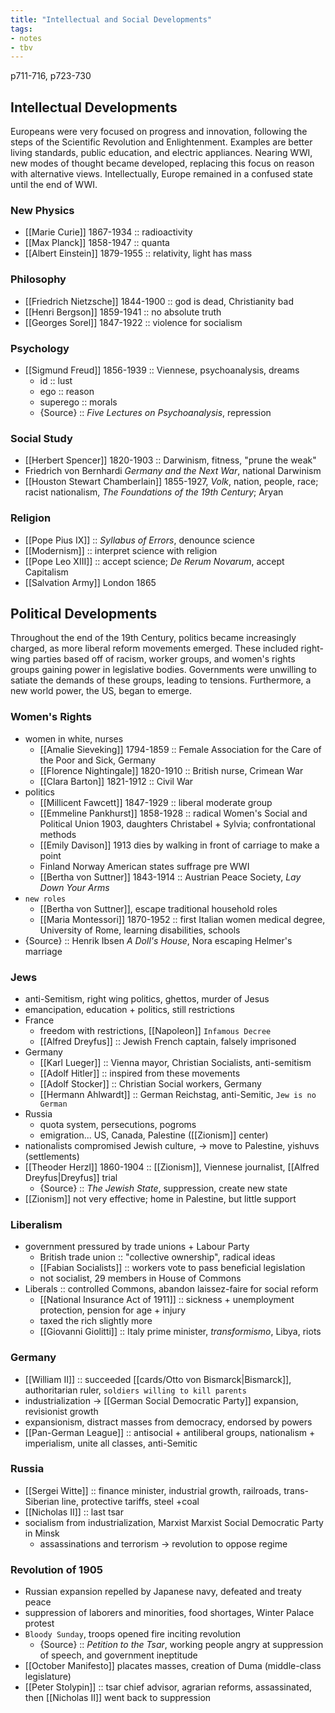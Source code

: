 ```yaml
---
title: "Intellectual and Social Developments"
tags:
- notes
- tbv
---
```

p711-716, p723-730

## Intellectual Developments
Europeans were very focused on progress and innovation, following the steps of the Scientific Revolution and Enlightenment. Examples are better living standards, public education, and electric appliances. Nearing WWI, new modes of thought became developed, replacing this focus on reason with alternative views. Intellectually, Europe remained in a confused state until the end of WWI.
### New Physics
- [[Marie Curie]] 1867-1934 :: radioactivity
- [[Max Planck]] 1858-1947 :: quanta
- [[Albert Einstein]] 1879-1955 :: relativity, light has mass
### Philosophy
- [[Friedrich Nietzsche]] 1844-1900 :: god is dead, Christianity bad
- [[Henri Bergson]] 1859-1941 :: no absolute truth
- [[Georges Sorel]] 1847-1922 :: violence for socialism
### Psychology
- [[Sigmund Freud]] 1856-1939 :: Viennese, psychoanalysis, dreams
	- id :: lust
	- ego :: reason
	- superego :: morals
	- {Source} :: *Five Lectures on Psychoanalysis*, repression
### Social Study
- [[Herbert Spencer]] 1820-1903 :: Darwinism, fitness, "prune the weak"
- Friedrich von Bernhardi *Germany and the Next War*, national Darwinism
- [[Houston Stewart Chamberlain]] 1855-1927, *Volk*, nation, people, race; racist nationalism, *The Foundations of the 19th Century*; Aryan
### Religion
- [[Pope Pius IX]] :: *Syllabus of Errors*, denounce science
- [[Modernism]] :: interpret science with religion
- [[Pope Leo XIII]] :: accept science; *De Rerum Novarum*, accept Capitalism
- [[Salvation Army]] London 1865
## Political Developments
Throughout the end of the 19th Century, politics became increasingly charged, as more liberal reform movements emerged. These included right-wing parties based off of racism, worker groups, and women's rights groups gaining power in legislative bodies. Governments were unwilling to satiate the demands of these groups, leading to tensions. Furthermore, a new world power, the US, began to emerge.
### Women's Rights
- women in white, nurses
	- [[Amalie Sieveking]] 1794-1859 :: Female Association for the Care of the Poor and Sick, Germany
	- [[Florence Nightingale]] 1820-1910 :: British nurse, Crimean War
	- [[Clara Barton]] 1821-1912 :: Civil War
- politics
	- [[Millicent Fawcett]] 1847-1929 :: liberal moderate group
	- [[Emmeline Pankhurst]] 1858-1928 :: radical Women's Social and Political Union 1903, daughters Christabel + Sylvia; confrontational methods
	- [[Emily Davison]] 1913 dies by walking in front of carriage to make a point
	- Finland Norway American states suffrage pre WWI
	- [[Bertha von Suttner]] 1843-1914 :: Austrian Peace Society, *Lay Down Your Arms*
- `new roles`
	- [[Bertha von Suttner]], escape traditional household roles
	- [[Maria Montessori]] 1870-1952 :: first Italian women medical degree, University of Rome, learning disabilities, schools
- {Source} :: Henrik Ibsen *A Doll's House*, Nora escaping Helmer's marriage
### Jews
- anti-Semitism, right wing politics, ghettos, murder of Jesus
- emancipation, education + politics, still restrictions
- France
	- freedom with restrictions, [[Napoleon]] `Infamous Decree`
	- [[Alfred Dreyfus]] :: Jewish French captain, falsely imprisoned
- Germany
	- [[Karl Lueger]] :: Vienna mayor, Christian Socialists, anti-semitism
	- [[Adolf Hitler]] :: inspired from these movements
	- [[Adolf Stocker]] :: Christian Social workers, Germany
	- [[Hermann Ahlwardt]] :: German Reichstag, anti-Semitic, `Jew is no German`
- Russia
	- quota system, persecutions, pogroms
	- emigration... US, Canada, Palestine ([[Zionism]] center)
- nationalists compromised Jewish culture, -> move to Palestine, yishuvs (settlements)
- [[Theoder Herzl]] 1860-1904 :: [[Zionism]], Viennese journalist, [[Alfred Dreyfus|Dreyfus]] trial
	- {Source} :: *The Jewish State*, suppression, create new state
- [[Zionism]] not very effective; home in Palestine, but little support
### Liberalism
- government pressured by trade unions + Labour Party
	- British trade union :: "collective ownership", radical ideas
	- [[Fabian Socialists]] :: workers vote to pass beneficial legislation
	- not socialist, 29 members in House of Commons
- Liberals :: controlled Commons, abandon laissez-faire for social reform
	- [[National Insurance Act of 1911]] :: sickness + unemployment protection, pension for age + injury
	- taxed the rich slightly more
	- [[Giovanni Giolitti]] :: Italy prime minister, *transformismo*, Libya, riots
### Germany
- [[William II]] :: succeeded [[cards/Otto von Bismarck|Bismarck]], authoritarian ruler, `soldiers willing to kill parents`
- industrialization -> [[German Social Democratic Party]] expansion, revisionist growth
- expansionism, distract masses from democracy, endorsed by powers
- [[Pan-German League]] :: antisocial + antiliberal groups, nationalism + imperialism, unite all classes, anti-Semitic
### Russia
- [[Sergei Witte]] :: finance minister, industrial growth, railroads, trans-Siberian line, protective tariffs, steel +coal
- [[Nicholas II]] :: last tsar
- socialism from industrialization, Marxist Marxist Social Democratic Party in Minsk
	- assassinations and terrorism -> revolution to oppose regime
### Revolution of 1905
- Russian expansion repelled by Japanese navy, defeated and treaty peace
- suppression of laborers and minorities, food shortages, Winter Palace protest
- `Bloody Sunday`, troops opened fire inciting revolution
	- {Source} :: *Petition to the Tsar*, working people angry at suppression of speech, and government ineptitude
- [[October Manifesto]] placates masses, creation of Duma (middle-class legislature)
- [[Peter Stolypin]] :: tsar chief advisor, agrarian reforms, assassinated, then [[Nicholas II]] went back to suppression
